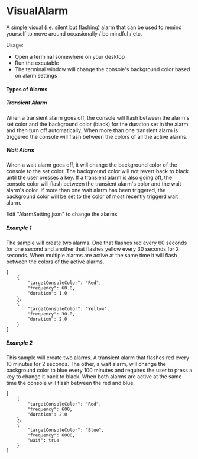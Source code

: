 # VisualAlarm
A simple visual (i.e. silent but flashing) alarm that can be used to remind yourself to move around occasionally / be mindful / etc.

Usage:
- Open a terminal somewhere on your desktop
- Run the excutable
- The terminal window will change the console's background color based on alarm settings

#### Types of Alarms
##### Transient Alarm
When a transient alarm goes off, the console will flash between the alarm's set color and the background color (black) for the duration set in the alarm and then turn off automatically.  When more than one transient alarm is triggered the console will flash between the colors of all the active alarms.

##### Wait Alarm
When a wait alarm goes off, it will change the background color of the console to the set color.  The background color will not revert back to black until the user presses a key.  If a transient alarm is also going off, the console color will flash between the transient alarm's color and the wait alarm's color.   If more than one wait alarm has been triggered, the background color will be set to the color of most recently triggerd wait alarm.

Edit "AlarmSetting.json" to change the alarms

##### Example 1 
The sample will create two alarms.  One that flashes red every 60 seconds for one second and another that flashes yellow every 30 seconds for 2 seconds.   When multiple alarms are active at the same time it will flash between the colors of the active alarms.

```
[
    {
        "targetConsoleColor": "Red",
        "frequency": 60.0,
        "duration": 1.0
    },
    {
        "targetConsoleColor": "Yellow",
        "frequency": 30.0,
        "duration": 2.0
    }
]
```

##### Example 2 
This sample will create two alarms.  A transient alarm that flashes red every 10 minutes for 2 seconds.  The other, a wait alarm, will change the background color to blue every 100 minutes and requires the user to press a key to change it back to black.   When both alarms are active at the same time the console will flash between the red and blue.

```
[
    {
        "targetConsoleColor": "Red",
        "frequency": 600,
        "duration": 2.0
    },
    {
        "targetConsoleColor": "Blue",
        "frequency": 6000,
        "wait": true
    }
] 
```
